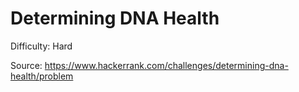 # Determining DNA Health

Difficulty: Hard

Source: https://www.hackerrank.com/challenges/determining-dna-health/problem